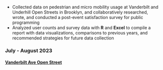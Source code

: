 - Collected data on pedestrian and micro mobility usage at Vanderbilt and Underhill Open Streets in Brooklyn, and collaboratively researched, wrote, and conducted a post-event satisfaction survey for public programming
- Analyzed user counts and survey data with **R** and **Excel** to compile a report with data visualizations, comparisons to previous years, and recommended strategies for future data collection
### July - August 2023

#### [Vanderbilt Ave Open Street](https://prospectheightsplaces.com/vanderbilt-avenue/)